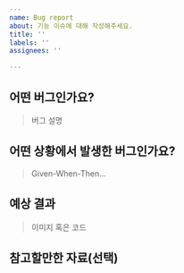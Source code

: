```yaml
---
name: Bug report
about: 기능 이슈에 대해 작성해주세요.
title: ''
labels: ''
assignees: ''

---
```


## 어떤 버그인가요?

> 버그 설명

## 어떤 상황에서 발생한 버그인가요?

> Given-When-Then...

## 예상 결과

> 이미지 혹은 코드

## 참고할만한 자료(선택)
